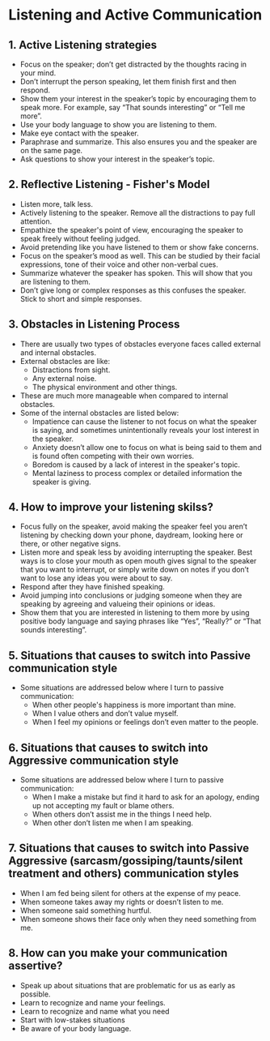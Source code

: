 # Listening and Active Communication #

## 1. Active Listening strategies ##

- Focus on the speaker; don’t get distracted by the thoughts racing in your mind.
- Don’t interrupt the person speaking, let them finish first and then respond.
- Show them your interest in the speaker’s topic by encouraging them to speak more. For example, say “That sounds interesting” or “Tell me more”.
- Use your body language to show you are listening to them.
- Make eye contact with the speaker.
- Paraphrase and summarize. This also ensures you and the speaker are on the same page.
- Ask questions to show your interest in the speaker’s topic.

## 2. Reflective Listening - Fisher's Model ##

- Listen more, talk less.
- Actively listening to the speaker. Remove all the distractions to pay full attention.
- Empathize the speaker's point of view, encouraging the speaker to speak freely without feeling judged.
- Avoid pretending like you have listened to them or show fake concerns.
- Focus on the speaker’s mood as well. This can be studied by their facial expressions, tone of their voice and other non-verbal cues.
- Summarize whatever the speaker has spoken. This will show that you are listening to them.
- Don’t give long or complex responses as this confuses the speaker. Stick to short and simple responses.

## 3. Obstacles in Listening Process ##

- There are usually two types of obstacles everyone faces called external and internal obstacles.
- External obstacles are like:
  - Distractions from sight.
  - Any external noise.
  - The physical environment and other things.
- These are much more manageable when compared to internal obstacles.
- Some of the internal obstacles are listed below:
  - Impatience can cause the listener to not focus on what the speaker is saying, and sometimes unintentionally reveals your lost interest in the speaker.
  - Anxiety doesn’t allow one to focus on what is being said to them and is found often competing with their own worries.
  - Boredom is caused by a lack of interest in the speaker's topic.
  - Mental laziness to process complex or detailed information the speaker is giving.

## 4. How to improve your listening skilss? ##

- Focus fully on the speaker, avoid making the speaker feel you aren’t listening by checking down your phone, daydream, looking here or there, or other negative signs.
- Listen more and speak less by avoiding interrupting the speaker. Best ways is to close your mouth as open mouth gives signal to the speaker that you want to interrupt, or simply write down on notes if you don’t want to lose any ideas you were about to say.
- Respond after they have finished speaking.
- Avoid jumping into conclusions or judging someone when they are speaking by agreeing and valueing their opinions or ideas.
- Show them that you are interested in listening to them more by using positive body language and saying phrases like “Yes”, “Really?” or “That sounds interesting”.

## 5. Situations that causes to switch into Passive communication style ##

- Some situations are addressed below where I turn to passive communication:
  - When other people's happiness is more important than mine.
  - When I value others and don’t value myself.
  - When I feel my opinions or feelings don’t even matter to the people.

## 6. Situations that causes to switch into Aggressive communication style ##

- Some situations are addressed below where I turn to passive communication:
  - When I make a mistake but find it hard to ask for an apology, ending up not accepting my fault or blame others.
  - When others don’t assist me in the things I need help.
  - When other don’t listen me when I am speaking.

## 7. Situations that causes to switch into Passive Aggressive (sarcasm/gossiping/taunts/silent treatment and others) communication styles ##

- When I am fed being silent for others at the expense of my peace.
- When someone takes away my rights or doesn’t listen to me.
- When someone said something hurtful.
- When someone shows their face only when they need something from me.

## 8. How can you make your communication assertive? ##

- Speak up about situations that are problematic for us as early as possible.
- Learn to recognize and name your feelings.
- Learn to recognize and name what you need
- Start with low-stakes situations
- Be aware of your body language.
